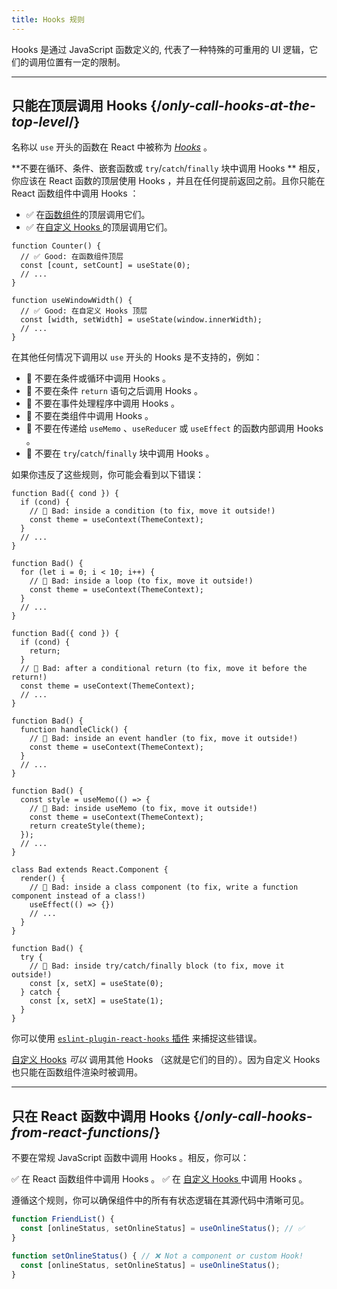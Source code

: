 ```yaml
---
title: Hooks 规则
---
```


<Intro>
Hooks 是通过 JavaScript 函数定义的, 代表了一种特殊的可重用的 UI 逻辑，它们的调用位置有一定的限制。
</Intro>

<InlineToc />

---

## 只能在顶层调用 Hooks {/*only-call-hooks-at-the-top-level*/}

名称以 `use` 开头的函数在 React 中被称为 [*Hooks*](/reference/react) 。

**不要在循环、条件、嵌套函数或 `try`/`catch`/`finally` 块中调用 Hooks ** 相反，你应该在 React 函数的顶层使用 Hooks ，并且在任何提前返回之前。且你只能在 React 函数组件中调用 Hooks ：

* ✅ 在[函数组件](/learn/your-first-component)的顶层调用它们。
* ✅ 在[自定义 Hooks ](/learn/reusing-logic-with-custom-hooks)的顶层调用它们。

```js{2-3,8-9}
function Counter() {
  // ✅ Good: 在函数组件顶层
  const [count, setCount] = useState(0);
  // ...
}

function useWindowWidth() {
  // ✅ Good: 在自定义 Hooks 顶层
  const [width, setWidth] = useState(window.innerWidth);
  // ...
}
```

在其他任何情况下调用以 `use` 开头的 Hooks 是不支持的，例如：

* 🔴 不要在条件或循环中调用 Hooks 。
* 🔴 不要在条件 `return` 语句之后调用 Hooks 。
* 🔴 不要在事件处理程序中调用 Hooks 。
* 🔴 不要在类组件中调用 Hooks 。
* 🔴 不要在传递给 `useMemo` 、`useReducer` 或 `useEffect` 的函数内部调用 Hooks 。
* 🔴 不要在 `try`/`catch`/`finally` 块中调用 Hooks 。

如果你违反了这些规则，你可能会看到以下错误：

```js{3-4,11-12,20-21}
function Bad({ cond }) {
  if (cond) {
    // 🔴 Bad: inside a condition (to fix, move it outside!)
    const theme = useContext(ThemeContext);
  }
  // ...
}

function Bad() {
  for (let i = 0; i < 10; i++) {
    // 🔴 Bad: inside a loop (to fix, move it outside!)
    const theme = useContext(ThemeContext);
  }
  // ...
}

function Bad({ cond }) {
  if (cond) {
    return;
  }
  // 🔴 Bad: after a conditional return (to fix, move it before the return!)
  const theme = useContext(ThemeContext);
  // ...
}

function Bad() {
  function handleClick() {
    // 🔴 Bad: inside an event handler (to fix, move it outside!)
    const theme = useContext(ThemeContext);
  }
  // ...
}

function Bad() {
  const style = useMemo(() => {
    // 🔴 Bad: inside useMemo (to fix, move it outside!)
    const theme = useContext(ThemeContext);
    return createStyle(theme);
  });
  // ...
}

class Bad extends React.Component {
  render() {
    // 🔴 Bad: inside a class component (to fix, write a function component instead of a class!)
    useEffect(() => {})
    // ...
  }
}

function Bad() {
  try {
    // 🔴 Bad: inside try/catch/finally block (to fix, move it outside!)
    const [x, setX] = useState(0);
  } catch {
    const [x, setX] = useState(1);
  }
}
```

你可以使用 [`eslint-plugin-react-hooks` 插件](https://www.npmjs.com/package/eslint-plugin-react-hooks) 来捕捉这些错误。

<Note>

[自定义 Hooks](/learn/reusing-logic-with-custom-hooks) *可以* 调用其他 Hooks （这就是它们的目的）。因为自定义 Hooks 也只能在函数组件渲染时被调用。

</Note>

---

## 只在 React 函数中调用 Hooks {/*only-call-hooks-from-react-functions*/}

不要在常规 JavaScript 函数中调用 Hooks 。相反，你可以：

✅ 在 React 函数组件中调用 Hooks 。
✅ 在 [自定义 Hooks ](/learn/reusing-logic-with-custom-hooks#extracting-your-own-custom-hook-from-a-component) 中调用 Hooks 。

遵循这个规则，你可以确保组件中的所有有状态逻辑在其源代码中清晰可见。

```js {2,5}
function FriendList() {
  const [onlineStatus, setOnlineStatus] = useOnlineStatus(); // ✅
}

function setOnlineStatus() { // ❌ Not a component or custom Hook!
  const [onlineStatus, setOnlineStatus] = useOnlineStatus();
}
```
